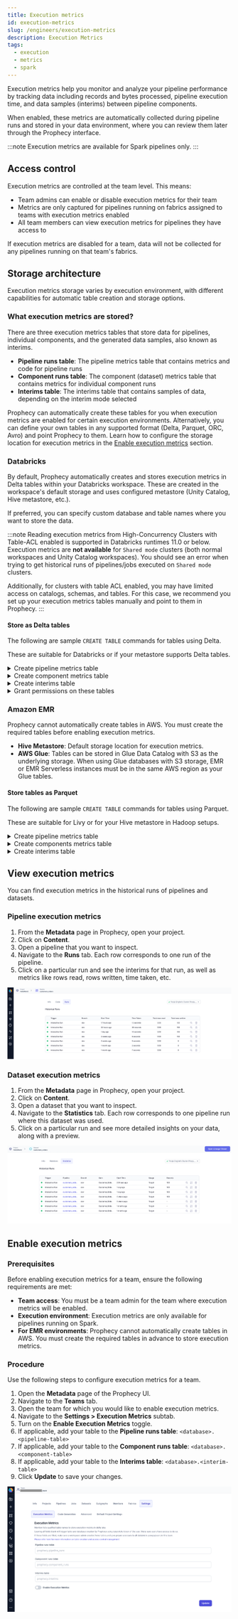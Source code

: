 ```yaml
---
title: Execution metrics
id: execution-metrics
slug: /engineers/execution-metrics
description: Execution Metrics
tags:
  - execution
  - metrics
  - spark
---
```


Execution metrics help you monitor and analyze your pipeline performance by tracking data including records and bytes processed, pipeline execution time, and data samples (interims) between pipeline components.

When enabled, these metrics are automatically collected during pipeline runs and stored in your data environment, where you can review them later through the Prophecy interface.

:::note
Execution metrics are available for Spark pipelines only.
:::

## Access control

Execution metrics are controlled at the team level. This means:

- Team admins can enable or disable execution metrics for their team
- Metrics are only captured for pipelines running on fabrics assigned to teams with execution metrics enabled
- All team members can view execution metrics for pipelines they have access to

If execution metrics are disabled for a team, data will not be collected for any pipelines running on that team's fabrics.

## Storage architecture

Execution metrics storage varies by execution environment, with different capabilities for automatic table creation and storage options.

### What execution metrics are stored?

There are three execution metrics tables that store data for pipelines, individual components, and the generated data samples, also known as interims.

- **Pipeline runs table**: The pipeline metrics table that contains metrics and code for pipeline runs
- **Component runs table**: The component (dataset) metrics table that contains metrics for individual component runs
- **Interims table**: The interims table that contains samples of data, depending on the interim mode selected

Prophecy can automatically create these tables for you when execution metrics are enabled for certain execution environments. Alternatively, you can define your own tables in any supported format (Delta, Parquet, ORC, Avro) and point Prophecy to them. Learn how to configure the storage location for execution metrics in the [Enable execution metrics](#enable-execution-metrics) section.

### Databricks

By default, Prophecy automatically creates and stores execution metrics in Delta tables within your Databricks workspace. These are created in the workspace's default storage and uses configured metastore (Unity Catalog, Hive metastore, etc.).

If preferred, you can specify custom database and table names where you want to store the data.

:::note
Reading execution metrics from High-Concurrency Clusters with Table-ACL enabled is supported in Databricks runtimes 11.0 or below. Execution metrics are **not available** for `Shared mode` clusters (both normal workspaces and Unity Catalog workspaces). You should see an error when trying to get historical runs of pipelines/jobs executed on `Shared mode` clusters.

Additionally, for clusters with table ACL enabled, you may have limited access on catalogs, schemas, and tables. For this case, we recommend you set up your execution metrics tables manually and point to them in Prophecy.
:::

#### Store as Delta tables

The following are sample `CREATE TABLE` commands for tables using Delta.

These are suitable for Databricks or if your metastore supports Delta tables.

<details>
<summary>Create pipeline metrics table</summary>

```sql
  CREATE TABLE IF NOT EXISTS <database>.<pipeline_runs_table_name>
  (
      uid STRING NOT NULL COMMENT 'Unique identifier for the pipeline run',
      pipeline_uri STRING NOT NULL COMMENT 'URI of the pipeline',
      job_uri STRING COMMENT 'URI of the job associated with the pipeline run',
      job_run_uid STRING COMMENT 'Unique identifier for the job run',
      task_run_uid STRING COMMENT 'Unique identifier for the task run',
      status STRING COMMENT 'Status of the pipeline run',
      fabric_uid STRING NOT NULL COMMENT 'Unique identifier for the fabric',
      time_taken LONG COMMENT 'Time taken for the pipeline run',
      rows_read LONG COMMENT 'Number of rows read during the pipeline run',
      rows_written LONG COMMENT 'Number of rows written during the pipeline run',
      created_at TIMESTAMP COMMENT 'Timestamp when the pipeline run was created',
      created_by STRING NOT NULL COMMENT 'Prophecy user ID who created the pipeline run',
      run_type STRING COMMENT 'Type of the run - Interactive, Adhoc, or Scheduled',
      input_datasets ARRAY<STRING> COMMENT 'List of input datasets',
      output_datasets ARRAY<STRING> COMMENT 'List of output datasets',
      workflow_code MAP<STRING, STRING> COMMENT 'Workflow code associated with the pipeline run',
      expired BOOLEAN COMMENT 'Indicates if the pipeline run has expired',
      branch STRING COMMENT 'Git entity information for the pipeline run. Can be branch name or release tag',
      pipeline_config STRING COMMENT 'Pipeline configuration details',
      user_config STRING COMMENT 'User configuration details',
      expected_interims INT COMMENT 'Expected number of interims',
      actual_interims INT COMMENT 'Actual number of interims',
      logs STRING COMMENT 'Logs for the pipeline run'
  )
  USING DELTA
  PARTITIONED BY (fabric_uid, pipeline_uri, created_by)
  LOCATION '<table_path>'
  TBLPROPERTIES (delta.autoOptimize.optimizeWrite = true, delta.autoOptimize.autoCompact = true)
```

</details>

<details>
<summary>Create component metrics table</summary>

```sql
  CREATE TABLE IF NOT EXISTS <database>.<component_runs_table_name>
  (
      uid STRING NOT NULL COMMENT 'Unique identifier for the component run',
      component_uri STRING NOT NULL COMMENT 'URI of the component',
      pipeline_uri STRING COMMENT 'URI of the pipeline associated with the component run',
      pipeline_run_uid STRING NOT NULL COMMENT 'Unique identifier for the pipeline run',
      fabric_uid STRING NOT NULL COMMENT 'Unique identifier for the fabric',
      component_name STRING COMMENT 'Name of the component',
      interim_component_name STRING COMMENT 'Name of the component holding interim for this component. Targets are supplied interims by the upstream component',
      component_type STRING COMMENT 'Type of the component - Source, Reformat, Target, etc.',
      interim_subgraph_name STRING COMMENT 'Name of the graph where interim component resides',
      interim_process_id STRING COMMENT 'Identifier for the interim process',
      interim_out_port STRING COMMENT 'Output port for the interim component',
      created_at TIMESTAMP COMMENT 'Timestamp when the component run was created',
      created_by STRING NOT NULL COMMENT 'Identifier of the user who created the component run',
      records LONG COMMENT 'Number of records processed by the component. Represents the aggregated amount of all rows read through this component. Rows can be re-read if there were multiple downstream components or if Spark ran the same plan multiple times',
      bytes LONG COMMENT 'Number of bytes processed by the component',
      partitions LONG COMMENT 'Number of partitions of the data processed by the component',
      expired BOOLEAN COMMENT 'Indicates if the component run has expired',
      run_type STRING COMMENT 'Type of the run',
      job_uri STRING COMMENT 'URI of the job associated with the component run',
      branch STRING COMMENT 'Branch information for the component run',
      gem_name STRING COMMENT 'Hierarchical component name',
      process_id STRING COMMENT 'Process identifier of the gem',
      gem_type STRING COMMENT 'Type of the gem',
      input_gems ARRAY<STRUCT<gem_name: STRING, from_port: STRING, to_port: STRING, num_rows: LONG>> COMMENT 'List of input gems with details',
      output_gems ARRAY<STRUCT<gem_name: STRING, from_port: STRING, to_port: STRING, num_rows: LONG>> COMMENT 'List of output gems with details',
      in_ports ARRAY<STRING> COMMENT 'List of input ports',
      out_ports ARRAY<STRING> COMMENT 'List of output ports',
      num_rows_output LONG COMMENT 'Number of rows output by the component. Represents the maximum number of rows read through this component across Spark plans and possible re-runs',
      stdout ARRAY<STRUCT<content: STRING, time: LONG>> COMMENT 'Standard output logs',
      stderr ARRAY<STRUCT<content: STRING, time: LONG>> COMMENT 'Standard error logs',
      start_time LONG COMMENT 'Start time of the component run',
      end_time LONG COMMENT 'End time of the component run',
      state STRING COMMENT 'State of the component run',
      exception STRUCT<exception_type: STRING, msg: STRING, cause_msg: STRING, stack_trace: STRING, time: LONG> COMMENT 'Exception details if any occurred during the component run'
  )
  USING DELTA
  PARTITIONED BY (fabric_uid, component_uri, created_by)
  LOCATION '<table_path>'
  TBLPROPERTIES (delta.autoOptimize.optimizeWrite = true, delta.autoOptimize.autoCompact = true)
```

</details>

<details>
<summary>Create interims table</summary>

```sql
  CREATE TABLE IF NOT EXISTS <database>.<interims_table_name>
  (
      uid STRING NOT NULL COMMENT 'Unique identifier for the interim',
      interim STRING COMMENT 'Interim data or information',
      created_by STRING COMMENT 'Identifier of the user who created the interim',
      created_at TIMESTAMP COMMENT 'Timestamp when the interim was created',
      fabric_uid STRING COMMENT 'Unique identifier for the fabric'
  )
  USING DELTA
  PARTITIONED BY (created_by, fabric_uid)
  LOCATION '<table_path>'
  TBLPROPERTIES (delta.autoOptimize.optimizeWrite = true, delta.autoOptimize.autoCompact = true)
```

</details>

<details>
<summary>Grant permissions on these tables</summary>

```sql
  GRANT USAGE ON SCHEMA <database> TO group1;
  GRANT USAGE ON SCHEMA <database> TO group2;

  GRANT SELECT ON <database.component-runs-table> TO group1;
  GRANT SELECT ON <database.component-runs-table> TO group2;
  GRANT MODIFY ON <database.component-runs-table> TO group1;
  GRANT MODIFY ON <database.component-runs-table> TO group2;

  GRANT SELECT ON <database.pipeline-runs-table> TO group1;
  GRANT SELECT ON <database.pipeline-runs-table> TO group2;
  GRANT MODIFY ON <database.pipeline-runs-table> TO group1;
  GRANT MODIFY ON <database.pipeline-runs-table> TO group2;

  GRANT SELECT ON <database.interims-table> TO group1;
  GRANT SELECT ON <database.interims-table> TO group2;
  GRANT MODIFY ON <database.interims-table> TO group1;
  GRANT MODIFY ON <database.interims-table> TO group2;
```

</details>

### Amazon EMR

Prophecy cannot automatically create tables in AWS. You must create the required tables before enabling execution metrics.

- **Hive Metastore**: Default storage location for execution metrics.
- **AWS Glue**: Tables can be stored in Glue Data Catalog with S3 as the underlying storage. When using Glue databases with S3 storage, EMR or EMR Serverless instances must be in the same AWS region as your Glue tables.

#### Store tables as Parquet

The following are sample `CREATE TABLE` commands for tables using Parquet.

These are suitable for Livy or for your Hive metastore in Hadoop setups.

<details>
<summary>Create pipeline metrics table</summary>

```sql
  CREATE TABLE IF NOT EXISTS <database>.<pipeline_runs_table_name>
  (
      uid STRING NOT NULL COMMENT 'Unique identifier for the pipeline run',
      pipeline_uri STRING NOT NULL COMMENT 'URI of the pipeline',
      job_uri STRING COMMENT 'URI of the job associated with the pipeline run',
      job_run_uid STRING COMMENT 'Unique identifier for the job run',
      task_run_uid STRING COMMENT 'Unique identifier for the task run',
      status STRING COMMENT 'Status of the pipeline run',
      fabric_uid STRING NOT NULL COMMENT 'Unique identifier for the fabric',
      time_taken LONG COMMENT 'Time taken for the pipeline run',
      rows_read LONG COMMENT 'Number of rows read during the pipeline run',
      rows_written LONG COMMENT 'Number of rows written during the pipeline run',
      created_at TIMESTAMP COMMENT 'Timestamp when the pipeline run was created',
      created_by STRING NOT NULL COMMENT 'Prophecy user ID who created the pipeline run',
      run_type STRING COMMENT 'Type of the run - Interactive, Adhoc, or Scheduled',
      input_datasets ARRAY<STRING> COMMENT 'List of input datasets',
      output_datasets ARRAY<STRING> COMMENT 'List of output datasets',
      workflow_code MAP<STRING, STRING> COMMENT 'Workflow code associated with the pipeline run',
      expired BOOLEAN COMMENT 'Indicates if the pipeline run has expired',
      branch STRING COMMENT 'Git entity information for the pipeline run. Can be branch name or release tag',
      pipeline_config STRING COMMENT 'Pipeline configuration details',
      user_config STRING COMMENT 'User configuration details',
      expected_interims INT COMMENT 'Expected number of interims',
      actual_interims INT COMMENT 'Actual number of interims',
      logs STRING COMMENT 'Logs for the pipeline run'
  ) stored as parquet
  PARTITIONED BY (fabric_uid, pipeline_uri, created_by)
```

</details>

<details>
<summary>Create components metrics table</summary>

```sql
  CREATE TABLE IF NOT EXISTS <database>.<component_runs_table_name>
  (
      uid STRING NOT NULL COMMENT 'Unique identifier for the component run',
    component_uri STRING NOT NULL COMMENT 'URI of the component',
    pipeline_uri STRING COMMENT 'URI of the pipeline associated with the component run',
    pipeline_run_uid STRING NOT NULL COMMENT 'Unique identifier for the pipeline run',
    fabric_uid STRING NOT NULL COMMENT 'Unique identifier for the fabric',
    component_name STRING COMMENT 'Name of the component',
    interim_component_name STRING COMMENT 'Name of the component holding interim for this component. Targets are supplied interims by the upstream component',
    component_type STRING COMMENT 'Type of the component - Source, Reformat, Target, etc.',
    interim_subgraph_name STRING COMMENT 'Name of the graph where interim component resides',
    interim_process_id STRING COMMENT 'Identifier for the interim process',
    interim_out_port STRING COMMENT 'Output port for the interim component',
    created_at TIMESTAMP COMMENT 'Timestamp when the component run was created',
    created_by STRING NOT NULL COMMENT 'Identifier of the user who created the component run',
    records LONG COMMENT 'Number of records processed by the component. Represents the aggregated amount of all rows read through this component. Rows can be re-read if there were multiple downstream components or if Spark ran the same plan multiple times',
    bytes LONG COMMENT 'Number of bytes processed by the component',
    partitions LONG COMMENT 'Number of partitions of the data processed by the component',
    expired BOOLEAN COMMENT 'Indicates if the component run has expired',
    run_type STRING COMMENT 'Type of the run',
    job_uri STRING COMMENT 'URI of the job associated with the component run',
    branch STRING COMMENT 'Branch information for the component run',
    gem_name STRING COMMENT 'Hierarchical component name',
    process_id STRING COMMENT 'Process identifier of the gem',
    gem_type STRING COMMENT 'Type of the gem',
    input_gems ARRAY<STRUCT<gem_name: STRING, from_port: STRING, to_port: STRING, num_rows: LONG>> COMMENT 'List of input gems with details',
    output_gems ARRAY<STRUCT<gem_name: STRING, from_port: STRING, to_port: STRING, num_rows: LONG>> COMMENT 'List of output gems with details',
    in_ports ARRAY<STRING> COMMENT 'List of input ports',
    out_ports ARRAY<STRING> COMMENT 'List of output ports',
    num_rows_output LONG COMMENT 'Number of rows output by the component. Represents the maximum number of rows read through this component across Spark plans and possible re-runs',
    stdout ARRAY<STRUCT<content: STRING, time: LONG>> COMMENT 'Standard output logs',
    stderr ARRAY<STRUCT<content: STRING, time: LONG>> COMMENT 'Standard error logs',
    start_time LONG COMMENT 'Start time of the component run',
    end_time LONG COMMENT 'End time of the component run',
    state STRING COMMENT 'State of the component run',
    exception STRUCT<exception_type: STRING, msg: STRING, cause_msg: STRING, stack_trace: STRING, time: LONG> COMMENT 'Exception details if any occurred during the component run'
  ) stored as parquet
  PARTITIONED BY (fabric_uid, component_uri, created_by)
```

</details>

<details>
<summary>Create interims table</summary>

```sql
  CREATE TABLE IF NOT EXISTS <database>.<interims_table_name>
  (
      uid STRING NOT NULL COMMENT 'Unique identifier for the interim',
      interim STRING COMMENT 'Interim data or information',
      created_by STRING COMMENT 'Identifier of the user who created the interim',
      created_at TIMESTAMP COMMENT 'Timestamp when the interim was created',
      fabric_uid STRING COMMENT 'Unique identifier for the fabric'
  ) stored as parquet
  PARTITIONED BY (created_by, fabric_uid)
```

</details>

## View execution metrics

You can find execution metrics in the historical runs of pipelines and datasets.

### Pipeline execution metrics

1. From the **Metadata** page in Prophecy, open your project.
1. Click on **Content**.
1. Open a pipeline that you want to inspect.
1. Navigate to the **Runs** tab. Each row corresponds to one run of the pipeline.
1. Click on a particular run and see the interims for that run, as well as metrics like rows read, rows written, time taken, etc.

![Pipeline_Execution_Metrics](img/execution-metrics-pipeline.png)

### Dataset execution metrics

1. From the **Metadata** page in Prophecy, open your project.
1. Click on **Content**.
1. Open a dataset that you want to inspect.
1. Navigate to the **Statistics** tab. Each row corresponds to one pipeline run where this dataset was used.
1. Click on a particular run and see more detailed insights on your data, along with a preview.

![Dataset_metrics](img/execution-metrcis-dataset1.png)

## Enable execution metrics

### Prerequisites

Before enabling execution metrics for a team, ensure the following requirements are met:

- **Team access**: You must be a team admin for the team where execution metrics will be enabled.
- **Execution environment**: Execution metrics are only available for pipelines running on Spark.
- **For EMR environments**: Prophecy cannot automatically create tables in AWS. You must create the required tables in advance to store execution metrics.

### Procedure

Use the following steps to configure execution metrics for a team.

1. Open the **Metadata** page of the Prophecy UI.
1. Navigate to the **Teams** tab.
1. Open the team for which you would like to enable execution metrics.
1. Navigate to the **Settings > Execution Metrics** subtab.
1. Turn on the **Enable Execution Metrics** toggle.
1. If applicable, add your table to the **Pipeline runs table**: `<database>.<pipeline-table>`
1. If applicable, add your table to the **Component runs table**: `<database>.<component-table>`
1. If applicable, add your table to the **Interims table**: `<database>.<interim-table>`
1. Click **Update** to save your changes.

![ExecutionMetricsConfig.png](img/ExecutionMetricsConfig.png)
